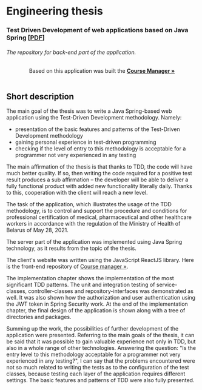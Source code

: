 # Engineering thesis
### Test Driven Development of web applications based on Java Spring [[PDF](https://github.com/hlebshypulahub/AGH-Hleb-Shypula/blob/master/src/main/resources/doc/Praca_Inżynierska_Hleb_Shypula.pdf "pdf")]

###### The repository for back-end part of the application.

<div align="center">
  Based on this application was built the <a href="https://github.com/hlebshypulahub/Course-Manager-Back"><strong>Course Manager »</strong></a>
</div>

<br/>

## Short description

The main goal of the thesis was to write a Java Spring-based web application using the Test-Driven Development methodology. Namely:
- presentation of the basic features and patterns of the Test-Driven Development methodology
- gaining personal experience in test-driven programming
- checking if the level of entry to this methodology is acceptable for a programmer not very experienced in any testing

The main affirmation of the thesis is that thanks to TDD, the code will have much better quality. If so, then writing the code required for a positive test result produces a sub affirmation – the developer will be able to deliver a fully functional product with added new functionality literally daily. Thanks to this, cooperation with the client will reach a new level.

The task of the application, which illustrates the usage of the TDD methodology, is to control and support the procedure and conditions for professional certification of medical, pharmaceutical and other healthcare workers in accordance with the regulation of the Ministry of Health of Belarus of May 28, 2021.

The server part of the application was implemented using Java Spring technology, as it results from the topic of the thesis.

The client's website was written using the JavaScript ReactJS library. Here is the front-end repository of [Course manager »](https://github.com/hlebshypulahub/Course-Manager-Front "Course manager »").

The implementation chapter shows the implementation of the most significant TDD patterns. The unit and integration testing of service-classes, controller-classes and repository-interfaces was demonstrated as well. It was also shown how the authorization and user authentication using the JWT token in Spring Security work. At the end of the implementation chapter, the final design of the application is shown along with a tree of directories and packages.

Summing up the work, the possibilities of further development of the application were presented. Referring to the main goals of the thesis, it can be said that it was possible to gain valuable experience not only in TDD, but also in a whole range of other technologies. Answering the question: "Is the entry level to this methodology acceptable for a programmer not very experienced in any testing?", I can say that the problems encountered were not so much related to writing the tests as to the configuration of the test classes, because testing each layer of the application requires different settings. The basic features and patterns of TDD were also fully presented.
